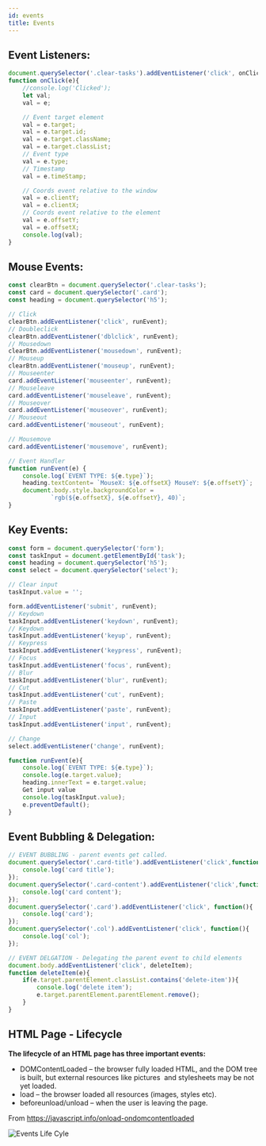 ```yaml
---
id: events
title: Events
---
```


## Event Listeners:

```javascript
document.querySelector('.clear-tasks').addEventListener('click', onClick);
function onClick(e){
    //console.log('Clicked');
    let val;
    val = e;

    // Event target element
    val = e.target;
    val = e.target.id;
    val = e.target.className;
    val = e.target.classList;
    // Event type
    val = e.type;
    // Timestamp
    val = e.timeStamp;

    // Coords event relative to the window
    val = e.clientY;
    val = e.clientX;
    // Coords event relative to the element
    val = e.offsetY;
    val = e.offsetX;
    console.log(val);
}
```

## Mouse Events:

```javascript
const clearBtn = document.querySelector('.clear-tasks');
const card = document.querySelector('.card');
const heading = document.querySelector('h5');

// Click
clearBtn.addEventListener('click', runEvent);
// Doubleclick
clearBtn.addEventListener('dblclick', runEvent);
// Mousedown
clearBtn.addEventListener('mousedown', runEvent);
// Mouseup
clearBtn.addEventListener('mouseup', runEvent);
// Mouseenter
card.addEventListener('mouseenter', runEvent);
// Mouseleave
card.addEventListener('mouseleave', runEvent);
// Mouseover
card.addEventListener('mouseover', runEvent);
// Mouseout
card.addEventListener('mouseout', runEvent);

// Mousemove
card.addEventListener('mousemove', runEvent);

// Event Handler
function runEvent(e) {
    console.log(`EVENT TYPE: ${e.type}`);
    heading.textContent= `MouseX: ${e.offsetX} MouseY: ${e.offsetY}`;
    document.body.style.backgroundColor = 
            `rgb(${e.offsetX}, ${e.offsetY}, 40)`;
}
```

## Key Events:

```Javascript
const form = document.querySelector('form');
const taskInput = document.getElementById('task');
const heading = document.querySelector('h5');
const select = document.querySelector('select');

// Clear input
taskInput.value = '';

form.addEventListener('submit', runEvent);
// Keydown
taskInput.addEventListener('keydown', runEvent);
// Keydown
taskInput.addEventListener('keyup', runEvent);
// Keypress
taskInput.addEventListener('keypress', runEvent);
// Focus
taskInput.addEventListener('focus', runEvent);
// Blur
taskInput.addEventListener('blur', runEvent);
// Cut
taskInput.addEventListener('cut', runEvent);
// Paste
taskInput.addEventListener('paste', runEvent);
// Input
taskInput.addEventListener('input', runEvent);

// Change
select.addEventListener('change', runEvent);

function runEvent(e){
    console.log(`EVENT TYPE: ${e.type}`);
    console.log(e.target.value);
    heading.innerText = e.target.value;
    Get input value
    console.log(taskInput.value);
    e.preventDefault();
}
```

## Event Bubbling & Delegation: 

```Javascript
// EVENT BUBBLING - parent events get called. 
document.querySelector('.card-title').addEventListener('click',function(){
    console.log('card title');
});
document.querySelector('.card-content').addEventListener('click',function(){
    console.log('card content');
});
document.querySelector('.card').addEventListener('click', function(){
    console.log('card');
});
document.querySelector('.col').addEventListener('click', function(){
    console.log('col');
});

// EVENT DELGATION - Delegating the parent event to child elements
document.body.addEventListener('click', deleteItem);
function deleteItem(e){
    if(e.target.parentElement.classList.contains('delete-item')){
        console.log('delete item');
        e.target.parentElement.parentElement.remove();
    }
}
```
## HTML Page - Lifecycle

**The lifecycle of an HTML page has three important events:**

* DOMContentLoaded – the browser fully loaded HTML, and the DOM tree is built, but external resources like pictures <img> and stylesheets may be not yet loaded.
* load – the browser loaded all resources (images, styles etc).
* beforeunload/unload – when the user is leaving the page.

From <https://javascript.info/onload-ondomcontentloaded> 

![Events Life Cyle](assets/life-cycle-events.png "Events Life Cycle")
